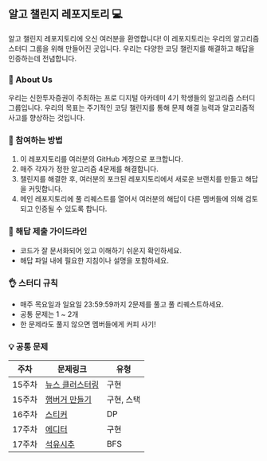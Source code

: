## 알고 챌린지 레포지토리 💻

알고 챌린지 레포지토리에 오신 여러분을 환영합니다! 이 레포지토리는 우리의 알고리즘 스터디 그룹을 위해 만들어진 곳입니다. 우리는 다양한 코딩 챌린지를 해결하고 해답을 인증하는데 전념합니다.

### 🌟 About Us

우리는 신한투자증권이 주최하는 프로 디지털 아카데미 4기 학생들의 알고리즘 스터디 그룹입니다. 우리의 목표는 주기적인 코딩 챌린지를 통해 문제 해결 능력과 알고리즘적 사고를 향상하는 것입니다.

### 🚀 참여하는 방법

1. 이 레포지토리를 여러분의 GitHub 계정으로 포크합니다.
2. 매주 각자가 정한 알고리즘 4문제를 해결합니다.
3. 챌린지를 해결한 후, 여러분의 포크된 레포지토리에서 새로운 브랜치를 만들고 해답을 커밋합니다.
4. 메인 레포지토리에 풀 리퀘스트를 열어서 여러분의 해답이 다른 멤버들에 의해 검토되고 인증될 수 있도록 합니다.

### 📝 해답 제출 가이드라인

- 코드가 잘 문서화되어 있고 이해하기 쉬운지 확인하세요.
- 해답 파일 내에 필요한 지침이나 설명을 포함하세요.

### 👌 스터디 규칙

- 매주 목요일과 일요일 23:59:59까지 2문제를 풀고 풀 리퀘스트하세요.
- 공통 문제는 1 ~ 2개
- 한 문제라도 풀지 않으면 멤버들에게 커피 사기!

### 💡 공통 문제
| 주차   | 문제링크 | 유형 |
|------|------|----|
| 15주차 | [뉴스 클러스터링](https://school.programmers.co.kr/learn/courses/30/lessons/17677) | 구현 |
| 15주차 | [햄버거 만들기](https://school.programmers.co.kr/learn/courses/30/lessons/133502) | 구현, 스택 |
| 16주차 | [스티커](https://www.acmicpc.net/problem/9465) | DP |
| 17주차 | [에디터](https://www.acmicpc.net/problem/1406) | 구현 |
| 17주차 | [석유시추](https://school.programmers.co.kr/learn/courses/30/lessons/250136) | BFS |
